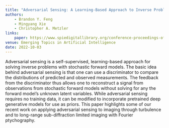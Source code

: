 ```yaml
---
title: "Adversarial Sensing: A Learning-Based Approach to Inverse Problems with Stochastic Forward Models"
authors:
    - Brandon Y. Feng
    - Mingyang Xie
    - Christopher A. Metzler
links:
    paper: https://www.spiedigitallibrary.org/conference-proceedings-of-spie/12204/122040G/Adversarial-sensing--a-learning-based-approach-to-inverse-problems/10.1117/12.2634290.short#_=_
venue: Emerging Topics in Artificial Intelligence
date: 2022-10-03
---
```


Adversarial sensing is a self-supervised, learning-based approach for solving inverse problems with stochastic forward models. The basic idea behind adversarial sensing is that one can use a discriminator to compare the distributions of predicted and observed measurements. The feedback from the discriminator thus allows one to reconstruct a signal from observations from stochastic forward models without solving for any the forward model’s unknown latent variables. While adversarial sensing requires no training data, it can be modified to incorporate pretrained deep generative models for use as priors. This paper highlights some of our recent work on applying adversarial sensing to imaging through turbulence and to long-range sub-diffraction limited imaging with Fourier ptychography.
